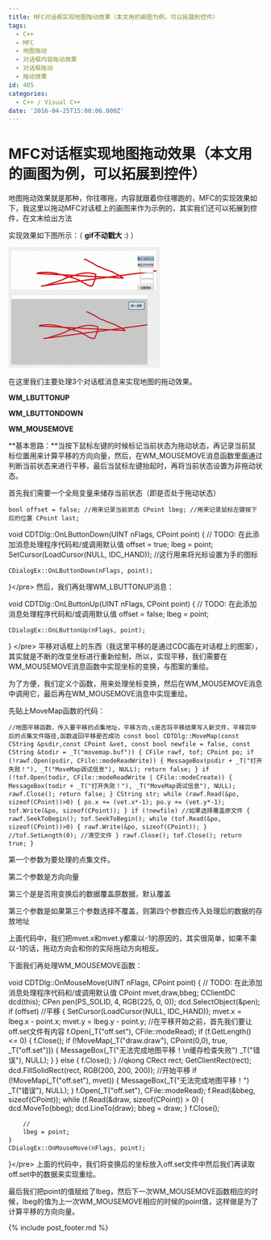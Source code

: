 ```yaml
---
title: MFC对话框实现地图拖动效果（本文用的画图为例，可以拓展到控件）
tags:
  - C++
  - MFC
  - 地图拖动
  - 对话框内容拖动效果
  - 对话框拖动
  - 拖动效果
id: 405
categories:
  - C++ / Visual C++
date: '2016-04-25T15:00:06.000Z'
---
```


# MFC对话框实现地图拖动效果（本文用的画图为例，可以拓展到控件）

地图拖动效果就是那种，你往哪拖，内容就跟着你往哪跑的，MFC的实现效果如下，我这里以拖动MFC对话框上的画图来作为示例的，其实我们还可以拓展到控件，在文末给出方法

实现效果如下图所示：（ **gif不动戳大** :\) ）

[![ezgif.com-video-to-gif](https://raw.githubusercontent.com/ankanch/blog/master/images/wp-content/uploads/2016/04/ezgif.com-video-to-gif-300x239.gif)](https://raw.githubusercontent.com/ankanch/blog/master/images/wp-content/uploads/2016/04/ezgif.com-video-to-gif.gif)

在这里我们主要处理3个对话框消息来实现地图的拖动效果。

**WM\_LBUTTONUP**

**WM\_LBUTTONDOWN**

**WM\_MOUSEMOVE**

**基本思路：**当按下鼠标左键的时候标记当前状态为拖动状态，再记录当前鼠标位置用来计算平移的方向向量，然后，在WM\_MOUSEMOVE消息函数里面通过判断当前状态来进行平移，最后当鼠标左键抬起时，再将当前状态设置为非拖动状态。

首先我们需要一个全局变量来储存当前状态（即是否处于拖动状态）

```
bool offset = false; //用来记录当前状态 CPoint lbeg; //用来记录鼠标左键按下后的位置 CPoint last;
```

void CDTDlg::OnLButtonDown\(UINT nFlags, CPoint point\) { // TODO: 在此添加消息处理程序代码和/或调用默认值 offset = true; lbeg = point; SetCursor\(LoadCursor\(NULL, IDC\_HAND\)\); //这行用来将光标设置为手的图标

```text
CDialogEx::OnLButtonDown(nFlags, point);
```

}&lt;/pre&gt; 然后，我们再处理WM\_LBUTTONUP消息：

void CDTDlg::OnLButtonUp\(UINT nFlags, CPoint point\) { // TODO: 在此添加消息处理程序代码和/或调用默认值 offset = false; lbeg = point;

```text
CDialogEx::OnLButtonUp(nFlags, point);
```

} &lt;/pre&gt; 平移对话框上的东西（我这里平移的是通过CDC画在对话框上的图案），其实就是不断的改变坐标进行重新绘制，所以，实现平移，我们需要在WM\_MOUSEMOVE消息函数中实现坐标的变换，与图案的重绘。

为了方便，我们定义个函数，用来处理坐标变换，然后在WM\_MOUSEMOVE消息中调用它，最后再在WM\_MOUSEMOVE消息中实现重绘。

先贴上MoveMap函数的代码：

```
//地图平移函数，传入要平移的点集地址，平移方向,s是否将平移结果写入新文件，平移完毕后的点集文件路径,函数返回平移是否成功 const bool CDTDlg::MoveMap(const CString &psdir,const CPoint &vet, const bool newfile = false, const CString &todir = _T("movemap.buf")) { CFile rawf, tof; CPoint po; if (!rawf.Open(psdir, CFile::modeReadWrite)) { MessageBox(psdir + _T("打开失败！"), _T("MoveMap调试信息"), NULL); return false; } if (!tof.Open(todir, CFile::modeReadWrite | CFile::modeCreate)) { MessageBox(todir + _T("打开失败！"), _T("MoveMap调试信息"), NULL); rawf.Close(); return false; } CString str; while (rawf.Read(&po, sizeof(CPoint))>0) { po.x += (vet.x*-1); po.y += (vet.y*-1); tof.Write(&po, sizeof(CPoint)); } if (!newfile) //如果选择覆盖原文件 { rawf.SeekToBegin(); tof.SeekToBegin(); while (tof.Read(&po, sizeof(CPoint))>0) { rawf.Write(&po, sizeof(CPoint)); } //tof.SetLength(0); //清空文件 } rawf.Close(); tof.Close(); return true; }
```

第一个参数为要处理的点集文件。

第二个参数是方向向量

第三个是是否用变换后的数据覆盖原数据，默认覆盖

第三个参数是如果第三个参数选择不覆盖，则第四个参数应传入处理后的数据的存放地址

上面代码中，我们把mvet.x和mvet.y都乘以-1的原因的，其实很简单，如果不乘以-1的话，拖动方向会和你的实际拖动方向相反。

下面我们再处理WM\_MOUSEMOVE函数：

void CDTDlg::OnMouseMove\(UINT nFlags, CPoint point\) { // TODO: 在此添加消息处理程序代码和/或调用默认值 CPoint mvet,draw,bbeg; CClientDC dcd\(this\); CPen pen\(PS\_SOLID, 4, RGB\(225, 0, 0\)\); dcd.SelectObject\(&pen\); if \(offset\) //平移 { SetCursor\(LoadCursor\(NULL, IDC\_HAND\)\); mvet.x = lbeg.x - point.x; mvet.y = lbeg.y - point.y; //在平移开始之前，首先我们要让off.set文件有内容 f.Open\(\_T\("off.set"\), CFile::modeRead\); if \(f.GetLength\(\) &lt;= 0\) { f.Close\(\); if \(!MoveMap\(\_T\("draw.draw"\), CPoint\(0,0\), true, \_T\("off.set"\)\)\) { MessageBox\(\_T\("无法完成地图平移！\n缓存检查失败"\) \_T\("错误"\), NULL\); } } else { f.Close\(\); } //qkong CRect rect; GetClientRect\(rect\); dcd.FillSolidRect\(rect, RGB\(200, 200, 200\)\); //开始平移 if \(!MoveMap\(\_T\("off.set"\), mvet\)\) { MessageBox\(\_T\("无法完成地图平移！"\) \_T\("错误"\), NULL\); } f.Open\(\_T\("off.set"\), CFile::modeRead\); f.Read\(&bbeg, sizeof\(CPoint\)\); while \(f.Read\(&draw, sizeof\(CPoint\)\) &gt; 0\) { dcd.MoveTo\(bbeg\); dcd.LineTo\(draw\); bbeg = draw; } f.Close\(\);

```text
    //
    lbeg = point;
}
CDialogEx::OnMouseMove(nFlags, point);
```

}&lt;/pre&gt; 上面的代码中，我们将变换后的坐标放入off.set文件中然后我们再读取off.set中的数据来实现重绘。

最后我们把point的值赋给了lbeg，然后下一次WM\_MOUSEMOVE函数相应的时候，lbeg的值为上一次WM\_MOUSEMOVE相应的时候的point值，这样做是为了计算平移的方向向量。



{% include post_footer.md %}